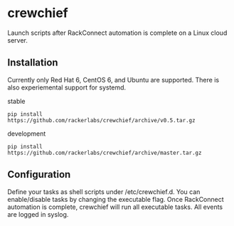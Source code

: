 # crewchief

Launch scripts after RackConnect automation is complete on a Linux cloud server.

## Installation

Currently only Red Hat 6, CentOS 6, and Ubuntu are supported.  There is also experiemental support for systemd.

stable

```
pip install https://github.com/rackerlabs/crewchief/archive/v0.5.tar.gz
```

development

```
pip install https://github.com/rackerlabs/crewchief/archive/master.tar.gz
```

## Configuration

Define your tasks as shell scripts under /etc/crewchief.d.
You can enable/disable tasks by changing the executable flag.
Once RackConnect automation is complete, crewchief will run all executable tasks.
All events are logged in syslog.
